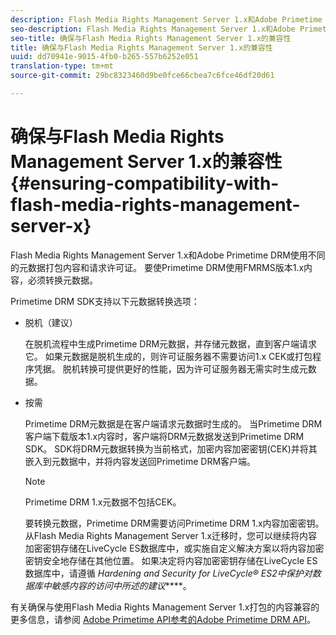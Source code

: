 ```yaml
---
description: Flash Media Rights Management Server 1.x和Adobe Primetime DRM使用不同的元数据打包内容和请求许可证。 要使Primetime DRM使用FMRMS版本1.x内容，必须转换元数据。
seo-description: Flash Media Rights Management Server 1.x和Adobe Primetime DRM使用不同的元数据打包内容和请求许可证。 要使Primetime DRM使用FMRMS版本1.x内容，必须转换元数据。
seo-title: 确保与Flash Media Rights Management Server 1.x的兼容性
title: 确保与Flash Media Rights Management Server 1.x的兼容性
uuid: dd70941e-9015-4fb0-b265-557b6252e051
translation-type: tm+mt
source-git-commit: 29bc8323460d9be0fce66cbea7c6fce46df20d61

---
```



# 确保与Flash Media Rights Management Server 1.x的兼容性 {#ensuring-compatibility-with-flash-media-rights-management-server-x}

Flash Media Rights Management Server 1.x和Adobe Primetime DRM使用不同的元数据打包内容和请求许可证。 要使Primetime DRM使用FMRMS版本1.x内容，必须转换元数据。

Primetime DRM SDK支持以下元数据转换选项：

* 脱机（建议）

   在脱机流程中生成Primetime DRM元数据，并存储元数据，直到客户端请求它。 如果元数据是脱机生成的，则许可证服务器不需要访问1.x CEK或打包程序凭据。 脱机转换可提供更好的性能，因为许可证服务器无需实时生成元数据。
* 按需

   Primetime DRM元数据是在客户端请求元数据时生成的。 当Primetime DRM客户端下载版本1.x内容时，客户端将DRM元数据发送到Primetime DRM SDK。 SDK将DRM元数据转换为当前格式，加密内容加密密钥(CEK)并将其嵌入到元数据中，并将内容发送回Primetime DRM客户端。

   >[!NOTE]
   >
   >Primetime DRM 1.x元数据不包括CEK。

   要转换元数据，Primetime DRM需要访问Primetime DRM 1.x内容加密密钥。 从Flash Media Rights Management Server 1.x迁移时，您可以继续将内容加密密钥存储在LiveCycle ES数据库中，或实施自定义解决方案以将内容加密密钥安全地存储在其他位置。 如果决定将内容加密密钥存储在LiveCycle ES数据库中，请遵循 *Hardening and Security for LiveCycle® ES2中保护对数据库中敏感内容的访问中所述的建议*****。

有关确保与使用Flash Media Rights Management Server 1.x打包的内容兼容的更多信息，请参阅 [Adobe Primetime API参考的Adobe Primetime DRM API](https://help.adobe.com/en_US/primetime/api/index.html#api-Adobe_Primetime_API_References)。

